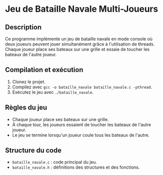 # Jeu de Bataille Navale Multi-Joueurs

## Description
Ce programme implémente un jeu de bataille navale en mode console où deux joueurs peuvent jouer simultanément grâce à l'utilisation de threads. Chaque joueur place ses bateaux sur une grille et essaie de toucher les bateaux de l'autre joueur.

## Compilation et exécution
1. Clonez le projet.
2. Compilez avec `gcc -o bataille_navale bataille_navale.c -pthread`.
3. Exécutez le jeu avec `./bataille_navale`.

## Règles du jeu
- Chaque joueur place ses bateaux sur une grille.
- À chaque tour, les joueurs essaient de toucher les bateaux de l'autre joueur.
- Le jeu se termine lorsqu'un joueur coule tous les bateaux de l'autre.

## Structure du code
- `bataille_navale.c` : code principal du jeu.
- `bataille_navale.h` : définitions des structures et des fonctions.
